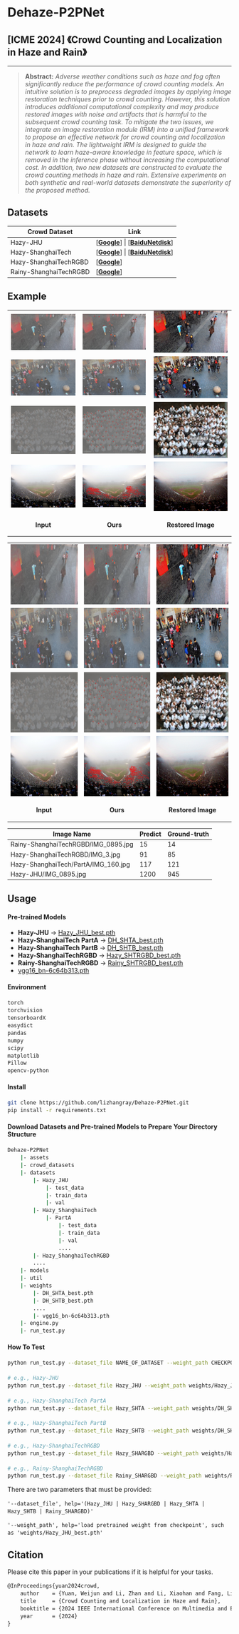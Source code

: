 # Dehaze-P2PNet

## [ICME 2024] 《Crowd Counting and Localization in Haze and Rain》

------

> **Abstract:** *Adverse weather conditions such as haze and fog often significantly reduce the performance of crowd counting models. An intuitive solution is to preprocess degraded images by applying image restoration techniques prior to crowd counting. However, this solution introduces additional computational complexity and may produce restored images with noise and artifacts that is harmful to the subsequent crowd counting task. To mitigate the two issues, we integrate an image restoration module (IRM) into a unified framework to propose an effective network for crowd counting and localization in haze and rain. The lightweight IRM is designed to guide the network to learn haze-aware knowledge in feature space, which is removed in the inference phase without increasing the computational cost. In addition, two new datasets are constructed to evaluate the crowd counting methods in haze and rain. Extensive experiments on both synthetic and real-world datasets demonstrate the superiority of the proposed method.*

## Datasets

| Crowd Dataset          | Link                                                         |
| ---------------------- | ------------------------------------------------------------ |
| Hazy-JHU               | [[**Google**](https://drive.google.com/file/d/1rLQ_oXHFAUqaYktk-3OFpHHk7uohEcNt/view?usp=sharing)] \| [[**BaiduNetdisk**](https://pan.baidu.com/s/1YZuWGhxZGyFmwVRntamCvA?pwd=xhcm)] |
| Hazy-ShanghaiTech      | [[**Google**](https://drive.google.com/file/d/1ibvFlZ-sdd_A6xEI1cFuXk4_hHf409Mt/view?usp=sharing)] \| [[**BaiduNetdisk**](https://pan.baidu.com/s/197CyDnxarjCL3O66yIfNwQ?pwd=jky9)] |
| Hazy-ShanghaiTechRGBD  | [[**Google**](https://drive.google.com/file/d/1rJD9IBuKA1Nhm-Ek3yDe-8V11CLKZnaG/view?usp=drive_link)] |
| Rainy-ShanghaiTechRGBD | [[**Google**](https://drive.google.com/file/d/1uCeHtVO1_Mnc3KnOKzLd0JyOUhzzKKNo/view?usp=sharing)] |

## Example

<table>
  <tr>
    <td align="center"> <img src = "./assets/results/Rain_IMG_0045.jpg" width="98%" > </td>
    <td align="center"> <img src = "./assets/results/Rain_IMG_45_gt14_c15_IRM.jpg" width="98%" > </td>
    <td align="center"> <img src = "./assets/results/Rain_IMG_45_sr.jpg" width="98%" > </td>
  </tr>
  <tr>
    <td align="center"> <img src = "./assets/results/RGBD_IMG_3.jpg" width="98%" > </td>
    <td align="center"> <img src = "./assets/results/RGBD_IMG_3_gt85_c91.jpg" width="98%" > </td>
    <td align="center"> <img src = "./assets/results/RGBD_IMG_3_sr.jpg" width="98%" > </td>
  </tr>
  <tr>
    <td align="center"> <img src = "./assets/results/A_IMG_160.jpg" width="98%" > </td>
    <td align="center"> <img src = "./assets/results/A_IMG_160_gt121_c117.jpg" width="98%" > </td>
    <td align="center"> <img src = "./assets/results/A_IMG_160_sr.jpg" width="98%" > </td>
  </tr>
  <tr>
    <td align="center"> <img src = "./assets/results/JHU_IMG_0895.jpg" width="98%" > </td>
    <td align="center"> <img src = "./assets/results/JHU_IMG_895_gt941_c1200_IRM.jpg" width="98%" > </td>
    <td align="center"> <img src = "./assets/results/JHU_IMG_895_sr.jpg" width="98%"  > </td>
  </tr>
  <tr>
    <td align="center"><p><b>Input</b></p></td>
    <td align="center"><p><b>Ours</b></p></td>
    <td align="center"><p><b>Restored Image</b></p></td>
  </tr>
</table>



<table>
  <tr>
    <td align="center"> <img src = "./assets/results/Rain_IMG_0045.jpg" width="240" height="135" > </td>
    <td align="center"> <img src = "./assets/results/Rain_IMG_45_gt14_c15_IRM.jpg" width="240" height="135" > </td>
    <td align="center"> <img src = "./assets/results/Rain_IMG_45_sr.jpg" width="240" height="135" > </td>
  </tr>
  <tr>
    <td align="center"> <img src = "./assets/results/RGBD_IMG_3.jpg" width="240" height="135" > </td>
    <td align="center"> <img src = "./assets/results/RGBD_IMG_3_gt85_c91.jpg"width="240" height="135" > </td>
    <td align="center"> <img src = "./assets/results/RGBD_IMG_3_sr.jpg" width="240" height="135" > </td>
  </tr>
  <tr>
    <td align="center"> <img src = "./assets/results/A_IMG_160.jpg" width="240" height="135" > </td>
    <td align="center"> <img src = "./assets/results/A_IMG_160_gt121_c117.jpg" width="240" height="135" > </td>
    <td align="center"> <img src = "./assets/results/A_IMG_160_sr.jpg" width="240" height="135" > </td>
  </tr>
  <tr>
    <td align="center"> <img src = "./assets/results/JHU_IMG_0895.jpg" width="240" height="135" > </td>
    <td align="center"> <img src = "./assets/results/JHU_IMG_895_gt941_c1200_IRM.jpg" width="240" height="135" > </td>
    <td align="center"> <img src = "./assets/results/JHU_IMG_895_sr.jpg" width="240" height="135"  > </td>
  </tr>
  <tr>
    <td align="center"><p><b>Input</b></p></td>
    <td align="center"><p><b>Ours</b></p></td>
    <td align="center"><p><b>Restored Image</b></p></td>
  </tr>
</table>


| Image Name                          | Predict | Ground-truth |
| ----------------------------------- | ------- | ------------ |
| Rainy-ShanghaiTechRGBD/IMG_0895.jpg | 15      | 14           |
| Hazy-ShanghaiTechRGBD/IMG_3.jpg     | 91      | 85           |
| Hazy-ShanghaiTech/PartA/IMG_160.jpg | 117     | 121          |
| Hazy-JHU/IMG_0895.jpg               | 1200    | 945          |

</div>

## Usage

#### Pre-trained Models

- **Hazy-JHU** → [Hazy_JHU_best.pth](https://drive.google.com/file/d/18saECAlz6mc7_neo8_uLeBrc7xs5UKVf/view?usp=sharing)
- **Hazy-ShanghaiTech PartA** → [DH_SHTA_best.pth](https://drive.google.com/file/d/1DrVEb2exzgO17ZbtoaJZctgTiqRaiuMo/view?usp=sharing)
- **Hazy-ShanghaiTech PartB** → [DH_SHTB_best.pth](https://drive.google.com/file/d/1Tu9VH0FmWyMTTwe8rqQt3gq_U2mUZGY3/view?usp=share_link)
- **Hazy-ShanghaiTechRGBD** → [Hazy_SHTRGBD_best.pth](https://drive.google.com/file/d/1jQv0Kj8aT_PGUi4LzWppiGPpXQtq15uG/view?usp=sharing)
- **Rainy-ShanghaiTechRGBD** → [Rainy_SHTRGBD_best.pth](https://drive.google.com/file/d/1Fqr7RqSJk-fSUw9YMpCg2MZnsBhynFWJ/view?usp=sharing)
- [vgg16_bn-6c64b313.pth](https://download.pytorch.org/models/vgg16_bn-6c64b313.pth)

#### Environment

```bash
torch
torchvision
tensorboardX
easydict
pandas
numpy
scipy
matplotlib
Pillow
opencv-python
```

#### Install

```bash
git clone https://github.com/lizhangray/Dehaze-P2PNet.git
pip install -r requirements.txt
```

#### Download Datasets and Pre-trained Models to Prepare Your Directory Structure

```bash
Dehaze-P2PNet
    |- assets
    |- crowd_datasets
    |- datasets
        |- Hazy_JHU
            |- test_data
            |- train_data
            |- val
        |- Hazy_ShanghaiTech
            |- PartA
                |- test_data
                |- train_data
                |- val
                ....
        |- Hazy_ShanghaiTechRGBD
        ....
    |- models
    |- util
    |- weights
        |- DH_SHTA_best.pth
        |- DH_SHTB_best.pth
        ....
        |- vgg16_bn-6c64b313.pth
    |- engine.py
    |- run_test.py
```

#### How To Test

```bash
python run_test.py --dataset_file NAME_OF_DATASET --weight_path CHECKPOINT_PATH

# e.g., Hazy-JHU
python run_test.py --dataset_file Hazy_JHU --weight_path weights/Hazy_JHU_best.pth

# e.g., Hazy-ShanghaiTech PartA
python run_test.py --dataset_file Hazy_SHTA --weight_path weights/DH_SHTA_best.pth

# e.g., Hazy-ShanghaiTech PartB
python run_test.py --dataset_file Hazy_SHTB --weight_path weights/DH_SHTB_best.pth

# e.g., Hazy-ShanghaiTechRGBD
python run_test.py --dataset_file Hazy_SHARGBD --weight_path weights/Hazy_SHTRGBD_best.pth

# e.g., Rainy-ShanghaiTechRGBD
python run_test.py --dataset_file Rainy_SHARGBD --weight_path weights/Rainy_SHTRGBD_best.pth
```

There are two parameters that must be provided:

`'--dataset_file', help='(Hazy_JHU | Hazy_SHARGBD | Hazy_SHTA | Hazy_SHTB | Rainy_SHARGBD)'`

`'--weight_path', help='load pretrained weight from checkpoint', such as 'weights/Hazy_JHU_best.pth'`

## Citation

Please cite this paper in your publications if it is helpful for your tasks.

```tex
@InProceedings{yuan2024crowd,
    author    = {Yuan, Weijun and Li, Zhan and Li, Xiaohan and Fang, Liangda and Zhang, Qingfeng and Qiu, Zhixiang},
    title     = {Crowd Counting and Localization in Haze and Rain},
    booktitle = {2024 IEEE International Conference on Multimedia and Expo (ICME)},
    year      = {2024}
}

```
